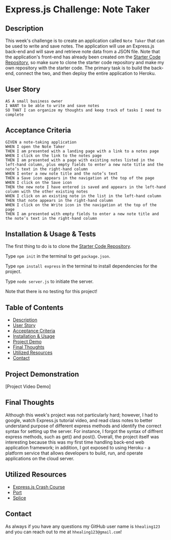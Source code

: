 # Express.js Challenge: Note Taker

## Description
This week's challenge is to create an application called `Note Taker` that can be used to write and save notes. The application will use an Express.js back-end and will save and retrieve note data from a JSON file. Note that the application's front-end has already been created om the [Starter Code Repository](https://github.com/coding-boot-camp/miniature-eureka), so make sure to clone the starter code repository and make my own repository with the starter code. The primary task is to build the back-end, connect the two, and then deploy the entire application to Heroku.

## User Story
```
AS A small business owner
I WANT to be able to write and save notes
SO THAT I can organize my thoughts and keep track of tasks I need to complete
```

## Acceptance Criteria
```
GIVEN a note-taking application
WHEN I open the Note Taker
THEN I am presented with a landing page with a link to a notes page
WHEN I click on the link to the notes page
THEN I am presented with a page with existing notes listed in the left-hand column, plus empty fields to enter a new note title and the note’s text in the right-hand column
WHEN I enter a new note title and the note’s text
THEN a Save icon appears in the navigation at the top of the page
WHEN I click on the Save icon
THEN the new note I have entered is saved and appears in the left-hand column with the other existing notes
WHEN I click on an existing note in the list in the left-hand column
THEN that note appears in the right-hand column
WHEN I click on the Write icon in the navigation at the top of the page
THEN I am presented with empty fields to enter a new note title and the note’s text in the right-hand column
```

## Installation & Usage & Tests
The first thing to do is to clone the [Starter Code Repository](https://github.com/coding-boot-camp/miniature-eureka).

Type `npm init` in the terminal to get `package.json`.

Type `npm install express` in the terminal to install dependencies for the project.

Type `node server.js` to initiate the server.

Note that there is no testing for this project!

## Table of Contents
* [Description](#description)
* [User Story](#user-story)
* [Acceptance Criteria](#acceptance-criteria)
* [Installation & Usage](#installation--usage--tests)
* [Project Demo](#project-demonstration)
* [Final Thoughts](#final-thoughts)
* [Utilized Resources](#utilized-resources)
* [Contact](#contact)

## Project Demonstration
[Project Video Demo]

## Final Thoughts
Although this week's project was not particularly hard; however, I had to google, watch Express.js tutorial video, and read class notes to better understand purpose of different express methods and identify the correct syntax for setting up the server. For instance, I forgot the syntax of diffrent express methods, such as get() and post(). Overall, the project itself was interesting because this was my first time handling back-end web application framework; in addition, I got exposed to using Heroku - a platform service that allows developers to build, run, and operate applications on the cloud server. 

## Utilized Resources
* [Express.js Crash Course](https://www.youtube.com/watch?v=L72fhGm1tfE)
* [Port](https://stackoverflow.com/questions/18864677/what-is-process-env-port-in-node-js)
* [Splice](https://developer.mozilla.org/en-US/docs/Web/JavaScript/Reference/Global_Objects/Array/splice)

## Contact
As always if you have any questions my GitHub user name is `hhealing123` and you can reach out to me at `hhealing123@gmail.com`!